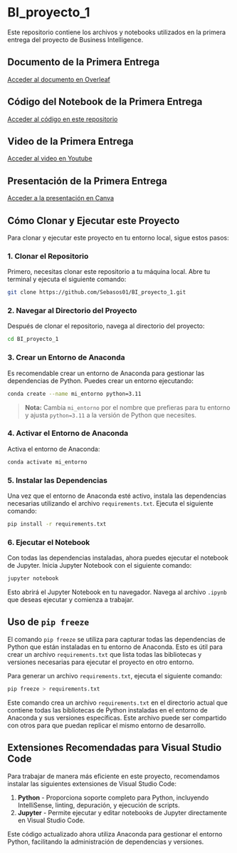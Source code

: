 # BI_proyecto_1

Este repositorio contiene los archivos y notebooks utilizados en la primera entrega del proyecto de Business Intelligence.

## Documento de la Primera Entrega

[Acceder al documento en Overleaf](https://es.overleaf.com/read/wtgfyxnnrmyh#120450)

## Código del Notebook de la Primera Entrega

[Acceder al código en este repositorio](https://github.com/Sebasos01/BI_proyecto_1/blob/main/proyecto_1_entrega_1.ipynb)

## Video de la Primera Entrega

[Acceder al video en Youtube](https://youtu.be/M3OBLslQXtM)

## Presentación de la Primera Entrega

[Acceder a la presentación en Canva](https://www.canva.com/design/DAGPaeQtu94/4dxulC6U4rD8xNjmbX-mOA/view#7)

## Cómo Clonar y Ejecutar este Proyecto

Para clonar y ejecutar este proyecto en tu entorno local, sigue estos pasos:

### 1. Clonar el Repositorio

Primero, necesitas clonar este repositorio a tu máquina local. Abre tu terminal y ejecuta el siguiente comando:

```bash
git clone https://github.com/Sebasos01/BI_proyecto_1.git
```

### 2. Navegar al Directorio del Proyecto

Después de clonar el repositorio, navega al directorio del proyecto:

```bash
cd BI_proyecto_1
```

### 3. Crear un Entorno de Anaconda

Es recomendable crear un entorno de Anaconda para gestionar las dependencias de Python. Puedes crear un entorno ejecutando:

```bash
conda create --name mi_entorno python=3.11
```

> **Nota:** Cambia `mi_entorno` por el nombre que prefieras para tu entorno y ajusta `python=3.11` a la versión de Python que necesites.

### 4. Activar el Entorno de Anaconda

Activa el entorno de Anaconda:

```bash
conda activate mi_entorno
```

### 5. Instalar las Dependencias

Una vez que el entorno de Anaconda esté activo, instala las dependencias necesarias utilizando el archivo `requirements.txt`. Ejecuta el siguiente comando:

```bash
pip install -r requirements.txt
```

### 6. Ejecutar el Notebook

Con todas las dependencias instaladas, ahora puedes ejecutar el notebook de Jupyter. Inicia Jupyter Notebook con el siguiente comando:

```bash
jupyter notebook
```

Esto abrirá el Jupyter Notebook en tu navegador. Navega al archivo `.ipynb` que deseas ejecutar y comienza a trabajar.

## Uso de `pip freeze`

El comando `pip freeze` se utiliza para capturar todas las dependencias de Python que están instaladas en tu entorno de Anaconda. Esto es útil para crear un archivo `requirements.txt` que lista todas las bibliotecas y versiones necesarias para ejecutar el proyecto en otro entorno.

Para generar un archivo `requirements.txt`, ejecuta el siguiente comando:

```bash
pip freeze > requirements.txt
```

Este comando crea un archivo `requirements.txt` en el directorio actual que contiene todas las bibliotecas de Python instaladas en el entorno de Anaconda y sus versiones específicas. Este archivo puede ser compartido con otros para que puedan replicar el mismo entorno de desarrollo.

## Extensiones Recomendadas para Visual Studio Code

Para trabajar de manera más eficiente en este proyecto, recomendamos instalar las siguientes extensiones de Visual Studio Code:

1. **Python** - Proporciona soporte completo para Python, incluyendo IntelliSense, linting, depuración, y ejecución de scripts.
2. **Jupyter** - Permite ejecutar y editar notebooks de Jupyter directamente en Visual Studio Code.

Este código actualizado ahora utiliza Anaconda para gestionar el entorno Python, facilitando la administración de dependencias y versiones.
